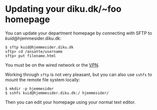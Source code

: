 # Updating your diku.dk/~foo homepage

You can update your department homepage by connecting with SFTP to
*kuid*@hjemmesider.diku.dk:

```
$ sftp kuid@hjemmesider.diku.dk
sftp> cd /ansatte/username
sftp> put filename.html
```

You must be on the wired network or the [VPN](vpn.md).

Working through `sftp` is not very pleasant, but you can also use
`sshfs` to mount the remote file system locally:

```
$ mkdir -p hjemmesider
$ sshfs kuid@hjemmesider.diku.dk:/ hjemmesider/
```

Then you can edit your homepage using your normal text editor.
